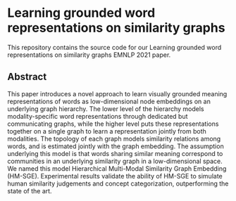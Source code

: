 # Learning grounded word representations on similarity graphs

This repository contains the source code for our Learning grounded word representations on similarity graphs EMNLP 2021 paper.

## Abstract
This paper introduces a novel approach to learn visually grounded meaning representations of words as low-dimensional node embeddings on an underlying graph hierarchy.
The lower level of the hierarchy models modality-specific word representations through dedicated but communicating graphs, while the higher level puts these representations together on a single graph to learn a representation jointly from both modalities. 
The topology of each graph models similarity relations among words, and is estimated jointly with the graph embedding.
The assumption underlying this model is that words sharing similar meaning correspond to communities in an underlying similarity graph in a low-dimensional space.
We named this model Hierarchical Multi-Modal Similarity Graph Embedding (HM-SGE).
Experimental results validate the ability of HM-SGE to simulate human similarity judgements and concept categorization, outperforming the state of the art.


